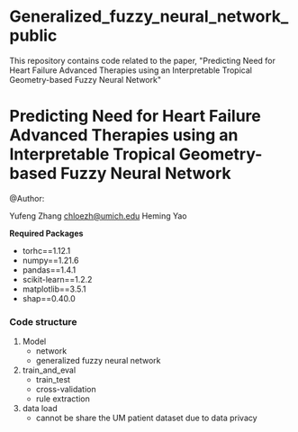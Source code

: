 # Generalized_fuzzy_neural_network_public
This repository contains code related to the paper, "Predicting Need for Heart Failure Advanced Therapies using an Interpretable Tropical Geometry-based Fuzzy Neural Network"

# Predicting Need for Heart Failure Advanced Therapies using an Interpretable Tropical Geometry-based Fuzzy Neural Network

@Author: 

Yufeng Zhang chloezh@umich.edu
Heming Yao

**Required Packages**
- torhc==1.12.1
- numpy==1.21.6
- pandas==1.4.1
- scikit-learn==1.2.2
- matplotlib==3.5.1
- shap==0.40.0

### Code structure
1. Model
   * network
   * generalized fuzzy neural network
2. train_and_eval
   * train_test
   * cross-validation
   * rule extraction
3. data load
   * cannot be share the UM patient dataset due to data privacy
